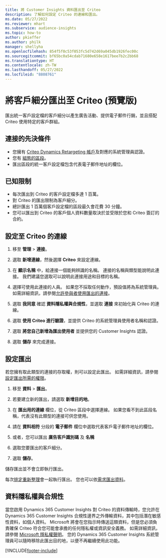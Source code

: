 ```yaml
---
title: 將 Customer Insights 資料匯出至 Criteo
description: 了解如何設定 Criteo 的連線和匯出。
ms.date: 05/27/2022
ms.reviewer: mhart
ms.subservice: audience-insights
ms.topic: how-to
author: pkieffer
ms.author: philk
manager: shellyha
ms.openlocfilehash: 854f5f0c53f053fc5d742d69a045db1926fec00c
ms.sourcegitcommit: bf65bc0a54cdab71680e658e1617bee7b2c2bb68
ms.translationtype: HT
ms.contentlocale: zh-TW
ms.lasthandoff: 05/27/2022
ms.locfileid: "8808761"
---
```

# <a name="export-segments-to-criteo-preview"></a>將客戶細分匯出至 Criteo (預覽版)

匯出統一客戶設定檔的客戶細分以產生廣告活動、提供電子郵件行銷，並且搭配 Criteo 使用特定的客戶群組。

## <a name="prerequisites-for-connection"></a>連接的先決條件

-   您擁有 [Criteo Dynamics Retargeting 帳戶](https://www.criteo.com/login/)及對應的系統管理員認證。
-   您有 [組態的區段](segments.md)。
-   匯出區段的統一客戶設定檔包含代表電子郵件地址的欄位。

## <a name="known-limitations"></a>已知限制

- 每次匯出到 Criteo 的客戶設定檔多達 1 百萬。
- 對 Criteo 的匯出限制為客戶細分。
- 總計匯出 1 百萬個客戶設定檔的區段最久會花費 30 分鐘。 
- 您可以匯出到 Criteo 的客戶個人資料數量取決於並受限於您和 Criteo 簽訂的合約。

## <a name="set-up-connection-to-criteo"></a>設定至 Criteo 的連線

1. 移至 **管理** > **連接**。

1. 選取 **新增連線**，然後選擇 **Criteo** 來設定連線。

1. 在 **顯示名稱** 中，給連接一個能夠辨識的名稱。 連接的名稱與類型能說明此連接。 我們建議您選取可以說明此連接用途和目標的名稱。

1. 選擇可使用此連接的人員。 如果您不採取任何動作，預設值將為系統管理員。 如需詳細資訊，請參閱[允許參與者使用匯出的連接](connections.md#allow-contributors-to-use-a-connection-for-exports)。

1. 選取 **我同意** 確認 **資料隱私權與合規性**，並選取 **連接** 來初始化與 Criteo 的連線。

1. 選取 **使用 Criteo 進行驗證**，並提供 Criteo 的系統管理員使用者名稱和認證。 

1. 選取 **將您自己新增為匯出使用者** 並提供您的 Customer Insights 認證。

1. 選取 **儲存** 來完成連接。

## <a name="configure-an-export"></a>設定匯出

若您擁有取此類型的連接的存取權，則可以設定此匯出。 如需詳細資訊，請參閱[設定匯出所需的權限](export-destinations.md#set-up-a-new-export)。

1. 移至 **資料** > **匯出**。

1. 若要建立新的匯出，請選取 **新增目的地**。

1. 在 **匯出用的連線** 欄位，從 Criteo 區段中選擇連線。 如果您看不到此區段名稱，代表沒有此類型的連接可供您使用。 

1. 請在 **資料相符** 分段的 **電子郵件** 欄位中選取代表客戶電子郵件地址的欄位。 

1. 或者，您可以匯出 **廣告客戶識別碼** 及 **名稱**

1. 選取您要匯出的客戶細分。 

1. 選取 **儲存**。

儲存匯出並不會立即執行匯出。

每次[排定重新整理](system.md#schedule-tab)會一起執行匯出。 您也可以依[需求匯出資料](export-destinations.md#run-exports-on-demand)。 

## <a name="data-privacy-and-compliance"></a>資料隱私權與合規性

當您啟用 Dynamics 365 Customer Insights 對 Criteo 的資料傳輸時，您允許在 Dynamics 365 Customer Insights 合規性邊界之外傳輸資料，其中包括潛在敏感性資料，如個人資料。 Microsoft 將會在您指示時傳送這類資料，但是您必須負責確保 Criteo 符合您可能會承擔的任何隱私權或資訊安全義務。 如需詳細資訊，請參閱 [Microsoft 隱私權聲明](https://go.microsoft.com/fwlink/?linkid=396732)。
您的 Dynamics 365 Customer Insights 系統管理員可以隨時移除此匯出目的地，以便不再繼續使用此功能。


[!INCLUDE[footer-include](includes/footer-banner.md)]
